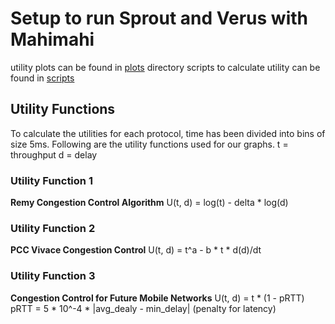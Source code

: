 # Setup to run Sprout and Verus with Mahimahi

utility plots can be found in [plots](plots) directory
scripts to calculate utility can be found in [scripts](scripts/utility.py)

## Utility Functions

To calculate the utilities for each protocol, time has been divided into
bins of size 5ms.
Following are the utility functions used for our graphs.
t = throughput
d = delay

### Utility Function 1

**Remy Congestion Control Algorithm**
U(t, d) = log(t) - delta * log(d)

### Utility Function 2

**PCC Vivace Congestion Control**
U(t, d) = t^a - b * t * d(d)/dt

### Utility Function 3

**Congestion Control for Future Mobile Networks**
U(t, d) = t * (1 - pRTT)
pRTT = 5 * 10^-4 * |avg_dealy - min_delay| (penalty for latency)
